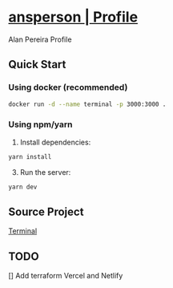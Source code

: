 # [ansperson | Profile](anspereira-mck.github.io)

Alan Pereira Profile

## Quick Start

### Using docker (recommended)

```bash
docker run -d --name terminal -p 3000:3000 .
```

### Using npm/yarn

1. Install dependencies:

```bash
yarn install
```

3. Run the server:

```bash
yarn dev
```

## Source Project

[Terminal](https://github.com/m4tt72/terminal)

## TODO

[] Add terraform Vercel and Netlify


